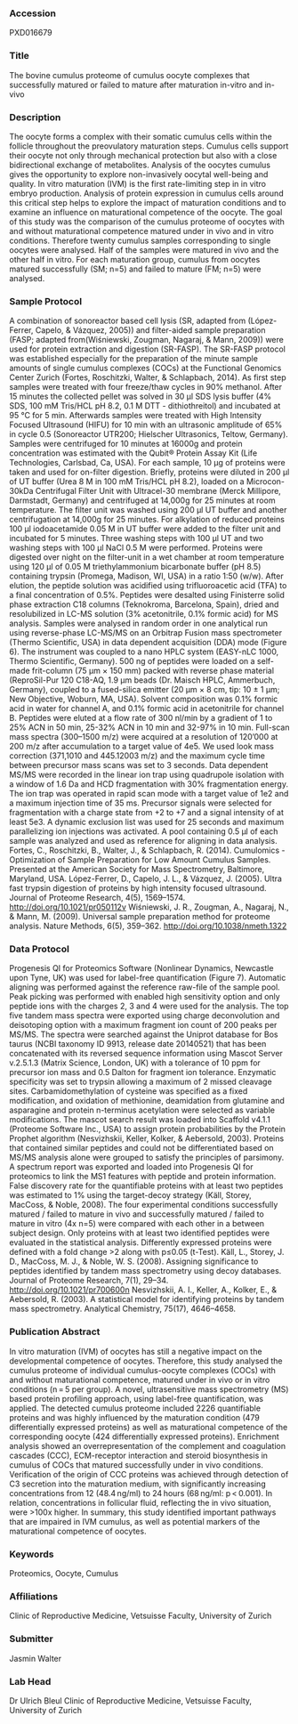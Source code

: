 ### Accession
PXD016679

### Title
The bovine cumulus proteome of cumulus oocyte complexes that successfully matured or failed to mature after maturation in-vitro and in-vivo

### Description
The oocyte forms a complex with their somatic cumulus cells within the follicle throughout the preovulatory maturation steps. Cumulus cells support their oocyte not only through mechanical protection but also with a close bidirectional exchange of metabolites. Analysis of the oocytes cumulus gives the opportunity to explore non-invasively oocytal well-being and quality. In vitro maturation (IVM) is the first rate-limiting step in in vitro embryo production. Analysis of protein expression in cumulus cells around this critical step helps to explore the impact of maturation conditions and to examine an influence on maturational competence of the oocyte. The goal of this study was the comparison of the cumulus proteome of oocytes with and without maturational competence matured under in vivo and in vitro conditions. Therefore twenty cumulus samples corresponding to single oocytes were analysed. Half of the samples were matured in vivo and the other half in vitro. For each maturation group, cumulus from oocytes matured successfully (SM; n=5) and failed to mature (FM; n=5) were analysed.

### Sample Protocol
A combination of sonoreactor based cell lysis (SR, adapted from (López-Ferrer, Capelo, & Vázquez, 2005)) and filter-aided sample preparation (FASP; adapted from(Wiśniewski, Zougman, Nagaraj, & Mann, 2009)) were used for protein extraction and digestion (SR-FASP). The SR-FASP protocol was established especially for the preparation of the minute sample amounts of single cumulus complexes (COCs) at the Functional Genomics Center Zurich (Fortes, Roschitzki, Walter, & Schlapbach, 2014). As first step samples were treated with four freeze/thaw cycles in 90% methanol. After 15 minutes the collected pellet was solved in 30 μl SDS lysis buffer (4% SDS, 100 mM Tris/HCL pH 8.2, 0.1 M DTT - dithiothreitol) and incubated at 95 °C for 5 min. Afterwards samples were treated with High Intensity Focused Ultrasound (HIFU) for 10 min with an ultrasonic amplitude of 65% in cycle 0.5 (Sonoreactor UTR200; Hielscher Ultrasonics, Teltow, Germany). Samples were centrifuged for 10 minutes at 16000g and protein concentration was estimated with the Qubit® Protein Assay Kit (Life Technologies, Carlsbad, Ca, USA). For each sample, 10 μg of proteins were taken and used for on-filter digestion. Briefly, proteins were diluted in 200 μl of UT buffer (Urea 8 M in 100 mM Tris/HCL pH 8.2), loaded on a Microcon-30kDa Centrifugal Filter Unit with Ultracel-30 membrane (Merck Millipore, Darmstadt, Germany) and centrifuged at 14,000g for 25 minutes at room temperature. The filter unit was washed using 200 μl UT buffer and another centrifugation at 14,000g for 25 minutes. For alkylation of reduced proteins 100 μl iodoacetamide 0.05 M in UT buffer were added to the filter unit and incubated for 5 minutes. Three washing steps with 100 μl UT and two washing steps with 100 μl NaCl 0.5 M were performed. Proteins were digested over night on the filter-unit in a wet chamber at room temperature using 120 μl of 0.05 M triethylammonium bicarbonate buffer (pH 8.5) containing trypsin (Promega, Madison, WI, USA) in a ratio 1:50 (w/w). After elution, the peptide solution was acidified using trifluoroacetic acid (TFA) to a final concentration of 0.5%. Peptides were desalted using Finisterre solid phase extraction C18 columns (Teknokroma, Barcelona, Spain), dried and resolubilized in LC-MS solution (3% acetonitrile, 0.1% formic acid) for MS analysis.  Samples were analysed in random order in one analytical run using reverse-phase LC-MS/MS on an Orbitrap Fusion mass spectrometer (Thermo Scientific, USA) in data dependent acquisition (DDA) mode (Figure 6). The instrument was coupled to a nano HPLC system (EASY-nLC 1000, Thermo Scientific, Germany). 500 ng of peptides were loaded on a self-made frit-column (75 μm × 150 mm) packed with reverse phase material (ReproSil-Pur 120 C18-AQ, 1.9 µm beads (Dr. Maisch HPLC, Ammerbuch, Germany), coupled to a fused-silica emitter (20 μm × 8 cm, tip: 10 ± 1 μm; New Objective, Woburn, MA, USA). Solvent composition was 0.1% formic acid in water for channel A, and 0.1% formic acid in acetonitrile for channel B. Peptides were eluted at a flow rate of 300 nl/min by a gradient of 1 to 25% ACN in 50 min, 25-32% ACN in 10 min and 32-97% in 10 min. Full-scan mass spectra (300–1500 m/z) were acquired at a resolution of 120’000 at 200 m/z after accumulation to a target value of 4e5. We used look mass correction (371,1010 and 445.12003 m/z) and the maximum cycle time between precursor mass scans was set to 3 seconds. Data dependent MS/MS were recorded in the linear ion trap using quadrupole isolation with a window of 1.6 Da and HCD fragmentation with 30% fragmentation energy. The ion trap was operated in rapid scan mode with a target value of 1e2 and a maximum injection time of 35 ms. Precursor signals were selected for fragmentation with a charge state from +2 to +7 and a signal intensity of at least 5e3. A dynamic exclusion list was used for 25 seconds and maximum parallelizing ion injections was activated. A pool containing 0.5 μl of each sample was analyzed and used as reference for aligning in data analysis.  Fortes, C., Roschitzki, B., Walter, J., & Schlapbach, R. (2014). Cumulomics - Optimization of Sample Preparation for Low Amount Cumulus Samples. Presented at the American Society for Mass Spectrometry, Baltimore, Maryland, USA.  López-Ferrer, D., Capelo, J. L., & Vázquez, J. (2005). Ultra fast trypsin digestion of proteins by high intensity focused ultrasound. Journal of Proteome Research, 4(5), 1569–1574. http://doi.org/10.1021/pr050112v  Wiśniewski, J. R., Zougman, A., Nagaraj, N., & Mann, M. (2009). Universal sample preparation method for proteome analysis. Nature Methods, 6(5), 359–362. http://doi.org/10.1038/nmeth.1322

### Data Protocol
Progenesis QI for Proteomics Software (Nonlinear Dynamics, Newcastle upon Tyne, UK) was used for label-free quantification (Figure 7). Automatic aligning was performed against the reference raw-file of the sample pool. Peak picking was performed with enabled high sensitivity option and only peptide ions with the charges 2, 3 and 4 were used for the analysis. The top five tandem mass spectra were exported using charge deconvolution and deisotoping option with a maximum fragment ion count of 200 peaks per MS/MS. The spectra were searched against the Uniprot database for Bos taurus (NCBI taxonomy ID 9913, release date 20140521) that has been concatenated with its reversed sequence information using Mascot Server v.2.5.1.3 (Matrix Science, London, UK) with a tolerance of 10 ppm for precursor ion mass and 0.5 Dalton for fragment ion tolerance. Enzymatic specificity was set to trypsin allowing a maximum of 2 missed cleavage sites. Carbamidomethylation of cysteine was specified as a fixed modification, and oxidation of methionine, deamidation from glutamine and asparagine and protein n-terminus acetylation were selected as variable modifications.  The mascot search result was loaded into Scaffold v4.1.1 (Proteome Software Inc., USA) to assign protein probabilities by the Protein Prophet algorithm (Nesvizhskii, Keller, Kolker, & Aebersold, 2003). Proteins that contained similar peptides and could not be differentiated based on MS/MS analysis alone were grouped to satisfy the principles of parsimony. A spectrum report was exported and loaded into Progenesis QI for proteomics to link the MS1 features with peptide and protein information.  False discovery rate for the quantifiable proteins with at least two peptides was estimated to 1% using the target-decoy strategy (Käll, Storey, MacCoss, & Noble, 2008). The four experimental conditions successfully matured / failed to mature in vivo and successfully matured / failed to mature in vitro (4x n=5) were compared with each other in a between subject design. Only proteins with at least two identified peptides were evaluated in the statistical analysis. Differently expressed proteins were defined with a fold change >2 along with p≤0.05 (t-Test).  Käll, L., Storey, J. D., MacCoss, M. J., & Noble, W. S. (2008). Assigning significance to peptides identified by tandem mass spectrometry using decoy databases. Journal of Proteome Research, 7(1), 29–34. http://doi.org/10.1021/pr700600n  Nesvizhskii, A. I., Keller, A., Kolker, E., & Aebersold, R. (2003). A statistical model for identifying proteins by tandem mass spectrometry. Analytical Chemistry, 75(17), 4646–4658.

### Publication Abstract
In vitro maturation (IVM) of oocytes has still a negative impact on the developmental competence of oocytes. Therefore, this study analysed the cumulus proteome of individual cumulus-oocyte complexes (COCs) with and without maturational competence, matured under in vivo or in vitro conditions (n&#x2009;=&#x2009;5 per group). A novel, ultrasensitive mass spectrometry (MS) based protein profiling approach, using label-free quantification, was applied. The detected cumulus proteome included 2226 quantifiable proteins and was highly influenced by the maturation condition (479 differentially expressed proteins) as well as maturational competence of the corresponding oocyte (424 differentially expressed proteins). Enrichment analysis showed an overrepresentation of the complement and coagulation cascades (CCC), ECM-receptor interaction and steroid biosynthesis in cumulus of COCs that matured successfully under in vivo conditions. Verification of the origin of CCC proteins was achieved through detection of C3 secretion into the maturation medium, with significantly increasing concentrations from 12 (48.4&#x2009;ng/ml) to 24&#x2009;hours (68&#x2009;ng/ml: p&#x2009;&lt;&#x2009;0.001). In relation, concentrations in follicular fluid, reflecting the in vivo situation, were&#xa0;&gt;100x higher. In summary, this study identified important pathways that are impaired in IVM cumulus, as well as potential markers of the maturational competence of oocytes.

### Keywords
Proteomics, Oocyte, Cumulus

### Affiliations
Clinic of Reproductive Medicine, Vetsuisse Faculty, University of Zurich

### Submitter
Jasmin Walter

### Lab Head
Dr Ulrich Bleul
Clinic of Reproductive Medicine, Vetsuisse Faculty, University of Zurich


